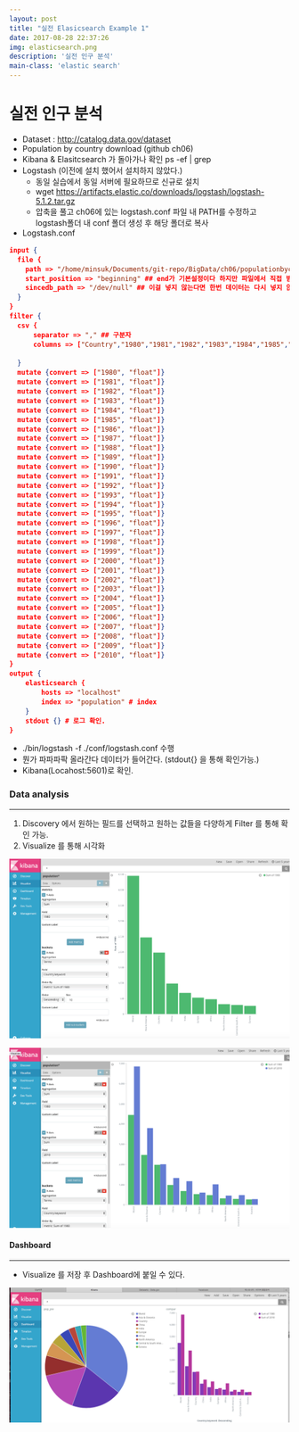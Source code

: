 ```yaml
---
layout: post
title: "실전 Elasicsearch Example 1"
date: 2017-08-28 22:37:26
img: elasticsearch.png
description: '실전 인구 분석'
main-class: 'elastic search'
---
```


# 실전 인구 분석

- Dataset : http://catalog.data.gov/dataset
- Population by country download (github ch06)
- Kibana & Elasitcsearch 가 돌아가나 확인 ps -ef | grep 
- Logstash (이전에 설치 했어서 설치하지 않았다.)
  - 동일 실습에서 동일 서버에 필요하므로 신규로 설치
  - wget https://artifacts.elastic.co/downloads/logstash/logstash-5.1.2.tar.gz
  - 압축을 풀고 ch06에 있는 logstash.conf 파일 내 PATH를 수정하고 logstash폴더 내 conf 폴더 생성 후 해당 폴더로 복사
- Logstash.conf

```json
input {
  file {
    path => "/home/minsuk/Documents/git-repo/BigData/ch06/populationbycountry19802010millions.csv" ## 절대 경로 
    start_position => "beginning" ## end가 기본설정이다 하지만 파일에서 직접 받을 거기때문에 처음부터 받는다. Streaming data는 END (default)
    sincedb_path => "/dev/null" ## 이걸 넣지 않는다면 한번 데이터는 다시 넣지 않는다.
  }
}
filter {
  csv {
      separator => "," ## 구분자
      columns => ["Country","1980","1981","1982","1983","1984","1985","1986","1987"
     
  }
  mutate {convert => ["1980", "float"]}
  mutate {convert => ["1981", "float"]}
  mutate {convert => ["1982", "float"]}
  mutate {convert => ["1983", "float"]}
  mutate {convert => ["1984", "float"]}
  mutate {convert => ["1985", "float"]}
  mutate {convert => ["1986", "float"]}
  mutate {convert => ["1987", "float"]}
  mutate {convert => ["1988", "float"]}
  mutate {convert => ["1989", "float"]}
  mutate {convert => ["1990", "float"]}
  mutate {convert => ["1991", "float"]}
  mutate {convert => ["1992", "float"]}
  mutate {convert => ["1993", "float"]}
  mutate {convert => ["1994", "float"]}
  mutate {convert => ["1995", "float"]}
  mutate {convert => ["1996", "float"]}
  mutate {convert => ["1997", "float"]}
  mutate {convert => ["1998", "float"]}
  mutate {convert => ["1999", "float"]}
  mutate {convert => ["2000", "float"]}
  mutate {convert => ["2001", "float"]}
  mutate {convert => ["2002", "float"]}
  mutate {convert => ["2003", "float"]}
  mutate {convert => ["2004", "float"]}
  mutate {convert => ["2005", "float"]}
  mutate {convert => ["2006", "float"]}
  mutate {convert => ["2007", "float"]}
  mutate {convert => ["2008", "float"]}
  mutate {convert => ["2009", "float"]}
  mutate {convert => ["2010", "float"]}
}
output {
    elasticsearch {
        hosts => "localhost"
        index => "population" # index
    }
    stdout {} # 로그 확인.
}
```

- ./bin/logstash -f ./conf/logstash.conf 수행
- 뭔가 파파파팍 올라간다 데이터가 들어간다. (stdout{} 을 통해 확인가능.)
- Kibana(Locahost:5601)로 확인.



### Data analysis

----

1. Discovery 에서 원하는 필드를 선택하고 원하는 값들을 다양하게 Filter 를 통해 확인 가능.
2. Visualize 를 통해 시각화

![vertiacal](/src/201708/basic/advanced/1.png)

![vertical2](/src/201708/basic/advanced/2.png)



#### Dashboard

-----

- Visualize 를 저장 후 Dashboard에 붙일 수 있다.

![dash](/src/201708/basic/advanced/3.png)
